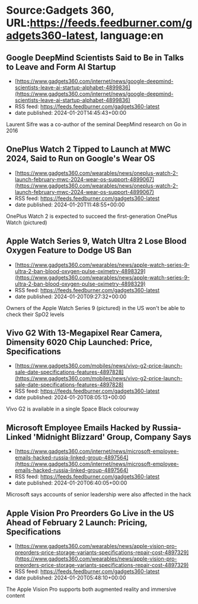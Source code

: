# Source:Gadgets 360, URL:https://feeds.feedburner.com/gadgets360-latest, language:en

## Google DeepMind Scientists Said to Be in Talks to Leave and Form AI Startup
 - [https://www.gadgets360.com/internet/news/google-deepmind-scientists-leave-ai-startup-alphabet-4899836](https://www.gadgets360.com/internet/news/google-deepmind-scientists-leave-ai-startup-alphabet-4899836)
 - RSS feed: https://feeds.feedburner.com/gadgets360-latest
 - date published: 2024-01-20T14:45:43+00:00

Laurent Sifre was a co-author of the seminal DeepMind research on Go in 2016

## OnePlus Watch 2 Tipped to Launch at MWC 2024, Said to Run on Google's Wear OS
 - [https://www.gadgets360.com/wearables/news/oneplus-watch-2-launch-february-mwc-2024-wear-os-support-4899067](https://www.gadgets360.com/wearables/news/oneplus-watch-2-launch-february-mwc-2024-wear-os-support-4899067)
 - RSS feed: https://feeds.feedburner.com/gadgets360-latest
 - date published: 2024-01-20T11:48:55+00:00

OnePlus Watch 2 is expected to succeed the first-generation OnePlus Watch (pictured)

## Apple Watch Series 9, Watch Ultra 2 Lose Blood Oxygen Feature to Dodge US Ban
 - [https://www.gadgets360.com/wearables/news/apple-watch-series-9-ultra-2-ban-blood-oxygen-pulse-oximetry-4898329](https://www.gadgets360.com/wearables/news/apple-watch-series-9-ultra-2-ban-blood-oxygen-pulse-oximetry-4898329)
 - RSS feed: https://feeds.feedburner.com/gadgets360-latest
 - date published: 2024-01-20T09:27:32+00:00

Owners of the Apple Watch Series 9 (pictured) in the US won't be able to check their SpO2 levels

## Vivo G2 With 13-Megapixel Rear Camera, Dimensity 6020 Chip Launched: Price, Specifications
 - [https://www.gadgets360.com/mobiles/news/vivo-g2-price-launch-sale-date-specifications-features-4897828](https://www.gadgets360.com/mobiles/news/vivo-g2-price-launch-sale-date-specifications-features-4897828)
 - RSS feed: https://feeds.feedburner.com/gadgets360-latest
 - date published: 2024-01-20T08:05:13+00:00

Vivo G2 is available in a single Space Black colourway

## Microsoft Employee Emails Hacked by Russia-Linked 'Midnight Blizzard' Group, Company Says
 - [https://www.gadgets360.com/internet/news/microsoft-employee-emails-hacked-russia-linked-group-4897564](https://www.gadgets360.com/internet/news/microsoft-employee-emails-hacked-russia-linked-group-4897564)
 - RSS feed: https://feeds.feedburner.com/gadgets360-latest
 - date published: 2024-01-20T06:40:05+00:00

Microsoft says accounts of senior leadership were also affected in the hack

## Apple Vision Pro Preorders Go Live in the US Ahead of February 2 Launch: Pricing, Specifications
 - [https://www.gadgets360.com/wearables/news/apple-vision-pro-preorders-price-storage-variants-specifications-repair-cost-4897329](https://www.gadgets360.com/wearables/news/apple-vision-pro-preorders-price-storage-variants-specifications-repair-cost-4897329)
 - RSS feed: https://feeds.feedburner.com/gadgets360-latest
 - date published: 2024-01-20T05:48:10+00:00

The Apple Vision Pro supports both augmented reality and immersive content

